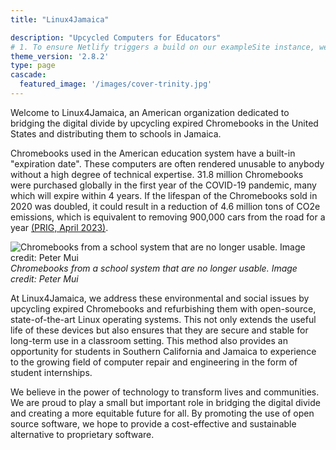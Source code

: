 ```yaml
---
title: "Linux4Jamaica"

description: "Upcycled Computers for Educators"
# 1. To ensure Netlify triggers a build on our exampleSite instance, we need to change a file in the exampleSite directory.
theme_version: '2.8.2'
type: page
cascade:
  featured_image: '/images/cover-trinity.jpg'
---
```


Welcome to Linux4Jamaica, an American organization dedicated to bridging the digital divide by upcycling expired Chromebooks in the United States and distributing them to schools in Jamaica.

Chromebooks used in the American education system have a built-in "expiration date". These computers are often rendered unusable to anybody without a high degree of technical expertise. 31.8 million Chromebooks were purchased globally in the first year of the COVID-19 pandemic, many which will expire within 4 years. If the lifespan of the Chromebooks sold in 2020 was doubled, it could result in a reduction of 4.6 million tons of CO2e emissions, which is equivalent to removing 900,000 cars from the road for a year [(PRIG, April 2023)](https://publicinterestnetwork.org/wp-content/uploads/2023/04/PIRG-Chromebook-Churn.pdf). 

![Chromebooks from a school system that are no longer usable. Image credit: Peter Mui](/images/chromebook-churn-peter-mui.png)
*Chromebooks from a school system that are no longer usable. Image credit: Peter Mui*

At Linux4Jamaica, we address these environmental and social issues by upcycling expired Chromebooks and refurbishing them with open-source, state-of-the-art Linux operating systems. This not only extends the useful life of these devices but also ensures that they are secure and stable for long-term use in a classroom setting. This method also provides an opportunity for students in Southern California and Jamaica to experience to the growing field of computer repair and engineering in the form of student internships.

We believe in the power of technology to transform lives and communities. We are proud to play a small but important role in bridging the digital divide and creating a more equitable future for all. By promoting the use of open source software, we hope to provide a cost-effective and sustainable alternative to proprietary software.